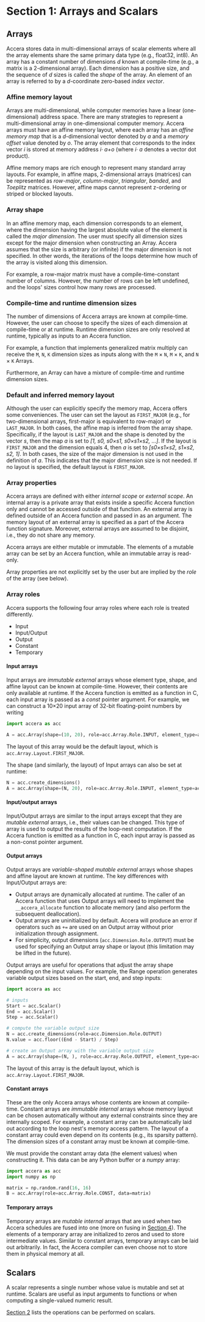 [//]: # (Project: Accera)
[//]: # (Version: v1.2.9)

# Section 1: Arrays and Scalars

## Arrays
Accera stores data in multi-dimensional arrays of scalar elements where all the array elements share the same primary data type (e.g., float32, int8). An array has a constant number of dimensions *d* known at compile-time (e.g., a matrix is a 2-dimensional array). Each dimension has a positive size, and the sequence of *d* sizes is called the *shape* of the array. An element of an array is referred to by a *d*-coordinate zero-based *index vector*.

### Affine memory layout
Arrays are multi-dimensional, while computer memories have a linear (one-dimensional) address space. There are many strategies to represent a multi-dimensional array in one-dimensional computer memory. Accera arrays must have an affine memory layout, where each array has an *affine memory map* that is a *d*-dimensional vector denoted by *a* and a *memory offset* value denoted by *o*. The array element that corresponds to the index vector *i* is stored at memory address *i&middot; a+o* (where *i&middot; a* denotes a vector dot product).

Affine memory maps are rich enough to represent many standard array layouts. For example, in affine maps, 2-dimensional arrays (matrices) can be represented as *row-major*, *column-major*, *triangular*, *banded*, and *Toeplitz* matrices. However, affine maps cannot represent z-ordering or striped or blocked layouts.

[comment]: # (MISSING: add a mechanism that would support z-order, blocked, and striped arrays. Basically, this is equivalent to adding mod and floordiv operations to the memory map. Alternatively, this could be achieved by somehow adding split and reorder operations to arrays, or an optional functor that does index vector calculations and returns a scalar index)

[comment]: # (Consider adding examples to illustrate affine memory maps and concepts introduced above)

### Array shape
In an affine memory map, each dimension corresponds to an element, where the dimension having the largest absolute value of the element is called the *major dimension*. The user must specify all dimension sizes except for the major dimension when constructing an Array. Accera assumes that the size is arbitrary (or infinite) if the major dimension is not specified. In other words, the iterations of the loops determine how much of the array is visited along this dimension. 

For example, a row-major matrix must have a compile-time-constant number of columns. However, the number of rows can be left undefined, and the loops' sizes control how many rows are processed.

### Compile-time and runtime dimension sizes
The number of dimensions of Accera arrays are known at compile-time. However, the user can choose to specify the sizes of each dimension at compile-time or at runtime. Runtime dimension sizes are only resolved at runtime, typically as inputs to an Accera function.

For example, a function that implements generalized matrix multiply can receive the `M`, `N`, `K` dimension sizes as inputs along with the `M` &times; `N`, `M` &times; `K`, and `N` &times; `K` Arrays.

Furthermore, an Array can have a mixture of compile-time and runtime dimension sizes.

### Default and inferred memory layout
Although the user can explicitly specify the memory map, Accera offers some conveniences. The user can set the layout as `FIRST_MAJOR` (e.g., for two-dimensional arrays, first-major is equivalent to row-major) or `LAST_MAJOR`. In both cases, the affine map is inferred from the array shape. Specifically, if the layout is `LAST_MAJOR` and the shape is denoted by the vector *s*, then the map *a* is set to *[1, s0, s0&times;s1, s0&times;s1&times;s2, ...]*. If the layout is `FIRST_MAJOR` and the dimension equals 4, then *a* is set to *[s0&times;s1&times;s2, s1&times;s2, s2, 1]*. In both cases, the size of the major dimension is not used in the definition of *a*. This indicates that the major dimension size is not needed. If no layout is specified, the default layout is `FIRST_MAJOR`.

### Array properties
Accera arrays are defined with either *internal scope* or *external scope*. An internal array is a private array that exists inside a specific Accera function only and cannot be accessed outside of that function. An external array is defined outside of an Accera function and passed in as an argument. The memory layout of an external array is specified as a part of the Accera function signature. Moreover, external arrays are assumed to be disjoint, i.e., they do not share any memory.

Accera arrays are either mutable or immutable. The elements of a mutable array can be set by an Accera function, while an immutable array is read-only.

Array properties are not explicitly set by the user but are implied by the *role* of the array (see below).

### Array roles
Accera supports the following four array roles where each role is treated differently. 

-   Input
-   Input/Output
-   Output
-   Constant
-   Temporary 

#### Input arrays
Input arrays are *immutable external* arrays whose element type, shape, and affine layout can be known at compile-time. However, their contents are only available at runtime. If the Accera function is emitted as a function in C, each input array is passed as a *const* pointer argument. For example, we can construct a 10&times;20 input array of 32-bit floating-point numbers by writing
```Python
import accera as acc

A = acc.Array(shape=(10, 20), role=acc.Array.Role.INPUT, element_type=acc.ScalarType.float32)
```
The layout of this array would be the default layout, which is `acc.Array.Layout.FIRST_MAJOR`.

The shape (and similarly, the layout) of Input arrays can also be set at runtime:

```Python
N = acc.create_dimensions()
A = acc.Array(shape=(N, 20), role=acc.Array.Role.INPUT, element_type=acc.ScalarType.float32)
```

#### Input/output arrays
Input/Output arrays are similar to the input arrays except that they are *mutable external* arrays, i.e., their values can be changed. This type of array is used to output the results of the loop-nest computation. If the Accera function is emitted as a function in C, each input array is passed as a non-const pointer argument.

#### Output arrays
Output arrays are *variable-shaped mutable external* arrays whose shapes and affine layout are known at runtime. The key differences with Input/Output arrays are:

* Output arrays are dynamically allocated at runtime. The caller of an Accera function that uses Output arrays will need to implement the `__accera_allocate` function to allocate memory (and also perform the subsequent deallocation).
* Output arrays are uninitialized by default. Accera will produce an error if operators such as `+=` are used on an Output array without prior initialization through assignment.
* For simplicity, output dimensions (`acc.Dimension.Role.OUTPUT`) must be used for specifying an Output array shape or layout (this limitation may be lifted in the future).

Output arrays are useful for operations that adjust the array shape depending on the input values. For example, the Range operation generates variable output sizes based on the start, end, and step inputs:

```Python
import accera as acc

# inputs
Start = acc.Scalar()
End = acc.Scalar()
Step = acc.Scalar()

# compute the variable output size
N = acc.create_dimensions(role=acc.Dimension.Role.OUTPUT)
N.value = acc.floor((End - Start) / Step)

# create an Output array with the variable output size
A = acc.Array(shape=(N, ), role=acc.Array.Role.OUTPUT, element_type=acc.ScalarType.float32)
```

The layout of this array is the default layout, which is `acc.Array.Layout.FIRST_MAJOR`.


#### Constant arrays
These are the only Accera arrays whose contents are known at compile-time. Constant arrays are *immutable internal* arrays whose memory layout can be chosen automatically without any external constraints since they are internally scoped. For example, a constant array can be automatically laid out according to the loop nest's memory access pattern. The layout of a constant array could even depend on its contents (e.g., its sparsity pattern). The dimension sizes of a constant array must be known at compile-time.

We must provide the constant array data (the element values) when constructing it. This data can be any Python buffer or a *numpy* array:
```Python
import accera as acc
import numpy as np

matrix = np.random.rand(16, 16)
B = acc.Array(role=acc.Array.Role.CONST, data=matrix)
```

#### Temporary arrays
Temporary arrays are *mutable internal* arrays that are used when two Accera schedules are fused into one (more on fusing in [Section 4](<04%20Fusing.md>)). The elements of a temporary array are initialized to zeros and used to store intermediate values. Similar to constant arrays, temporary arrays can be laid out arbitrarily. In fact, the Accera compiler can even choose not to store them in physical memory at all. 

## Scalars
A scalar represents a single number whose value is mutable and set at runtime. Scalars are useful as input arguments to functions or when computing a single-valued numeric result.

[Section 2](<02%20Simple%20Affine%20Loop%20Nests.md>) lists the operations can be performed on scalars.


<div style="page-break-after: always;"></div>


